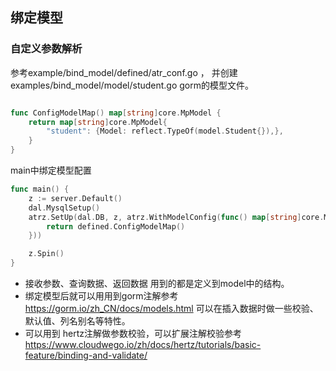 
## 绑定模型

### 自定义参数解析

参考example/bind_model/defined/atr_conf.go ， 并创建examples/bind_model/model/student.go gorm的模型文件。

```go

func ConfigModelMap() map[string]core.MpModel {
	return map[string]core.MpModel{
		"student": {Model: reflect.TypeOf(model.Student{}),},
	}
}

```

main中绑定模型配置
```go
func main() {
	z := server.Default()
	dal.MysqlSetup()
    atrz.SetUp(dal.DB, z, atrz.WithModelConfig(func() map[string]core.MpModel {
        return defined.ConfigModelMap()
    }))

	z.Spin()
}


```

* 接收参数、查询数据、返回数据 用到的都是定义到model中的结构。
* 绑定模型后就可以用用到gorm注解参考 https://gorm.io/zh_CN/docs/models.html 可以在插入数据时做一些校验、默认值、列名别名等特性。
* 可以用到 hertz注解做参数校验，可以扩展注解校验参考 https://www.cloudwego.io/zh/docs/hertz/tutorials/basic-feature/binding-and-validate/

